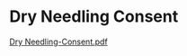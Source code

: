 # Dry Needling Consent

[Dry Needling-Consent.pdf](Dry%20Needling%20Consent%2017b9b498266e4ca7b4a67f1b46e591a9/Dry_Needling-Consent.pdf)